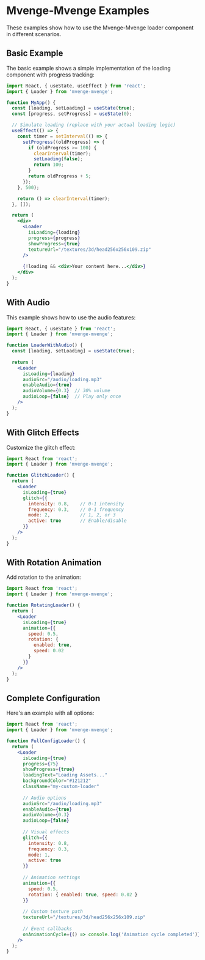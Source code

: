 # Mvenge-Mvenge Examples

These examples show how to use the Mvenge-Mvenge loader component in different scenarios.

## Basic Example

The basic example shows a simple implementation of the loading component with progress tracking:

```jsx
import React, { useState, useEffect } from 'react';
import { Loader } from 'mvenge-mvenge';

function MyApp() {
  const [loading, setLoading] = useState(true);
  const [progress, setProgress] = useState(0);

  // Simulate loading (replace with your actual loading logic)
  useEffect(() => {
    const timer = setInterval(() => {
      setProgress((oldProgress) => {
        if (oldProgress >= 100) {
          clearInterval(timer);
          setLoading(false);
          return 100;
        }
        return oldProgress + 5;
      });
    }, 500);

    return () => clearInterval(timer);
  }, []);

  return (
    <div>
      <Loader 
        isLoading={loading}
        progress={progress}
        showProgress={true}
        textureUrl="/textures/3d/head256x256x109.zip"
      />
      
      {!loading && <div>Your content here...</div>}
    </div>
  );
}
```

## With Audio

This example shows how to use the audio features:

```jsx
import React, { useState } from 'react';
import { Loader } from 'mvenge-mvenge';

function LoaderWithAudio() {
  const [loading, setLoading] = useState(true);
  
  return (
    <Loader 
      isLoading={loading}
      audioSrc="/audio/loading.mp3"
      enableAudio={true}
      audioVolume={0.3}  // 30% volume
      audioLoop={false}  // Play only once
    />
  );
}
```

## With Glitch Effects

Customize the glitch effect:

```jsx
import React from 'react';
import { Loader } from 'mvenge-mvenge';

function GlitchLoader() {
  return (
    <Loader 
      isLoading={true}
      glitch={{
        intensity: 0.8,    // 0-1 intensity
        frequency: 0.3,    // 0-1 frequency
        mode: 2,           // 1, 2, or 3
        active: true       // Enable/disable
      }}
    />
  );
}
```

## With Rotation Animation

Add rotation to the animation:

```jsx
import React from 'react';
import { Loader } from 'mvenge-mvenge';

function RotatingLoader() {
  return (
    <Loader 
      isLoading={true}
      animation={{
        speed: 0.5,
        rotation: { 
          enabled: true, 
          speed: 0.02 
        }
      }}
    />
  );
}
```

## Complete Configuration

Here's an example with all options:

```jsx
import React from 'react';
import { Loader } from 'mvenge-mvenge';

function FullConfigLoader() {
  return (
    <Loader 
      isLoading={true}
      progress={75}
      showProgress={true}
      loadingText="Loading Assets..."
      backgroundColor="#121212"
      className="my-custom-loader"
      
      // Audio options
      audioSrc="/audio/loading.mp3"
      enableAudio={true}
      audioVolume={0.3}
      audioLoop={false}
      
      // Visual effects
      glitch={{
        intensity: 0.8,
        frequency: 0.3,
        mode: 1,
        active: true
      }}
      
      // Animation settings
      animation={{
        speed: 0.5,
        rotation: { enabled: true, speed: 0.02 }
      }}
      
      // Custom texture path
      textureUrl="/textures/3d/head256x256x109.zip"
      
      // Event callbacks
      onAnimationCycle={() => console.log('Animation cycle completed')}
    />
  );
}
``` 